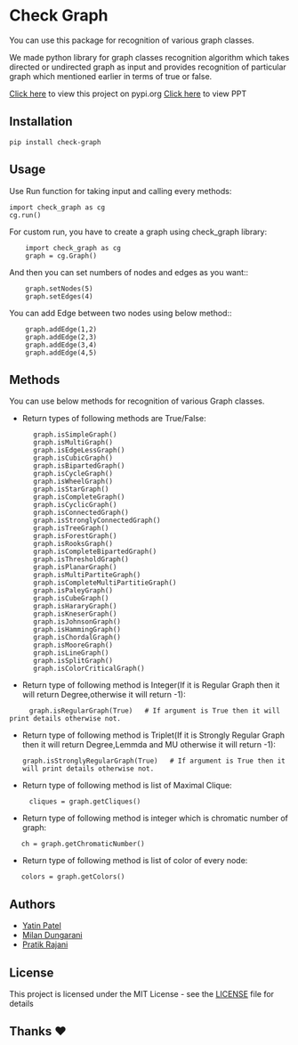 # Check Graph

You can use this package for recognition of various graph classes.

We made python library for graph classes recognition algorithm which takes directed or undirected graph as input and provides recognition of particular graph which mentioned earlier in terms of true or false.

[Click here](https://pypi.org/project/check-graph) to view this project on pypi.org
[Click here](https://bit.ly/33JDG36) to view PPT

## Installation

```
pip install check-graph
```

## Usage

Use Run function for taking input and calling every methods:

```
import check_graph as cg
cg.run()
```

For custom run, you have to create a graph using check_graph library:

```
    import check_graph as cg
    graph = cg.Graph()
```

And then you can set numbers of nodes and edges as you want::

```
    graph.setNodes(5)
    graph.setEdges(4)
```
 
You can add Edge between two nodes using below method::

```
    graph.addEdge(1,2)
    graph.addEdge(2,3)
    graph.addEdge(3,4)
    graph.addEdge(4,5)
```

## Methods

You can use below methods for recognition of various Graph classes.


* Return types of following methods are True/False:


```
      graph.isSimpleGraph()
      graph.isMultiGraph()
      graph.isEdgeLessGraph()
      graph.isCubicGraph()
      graph.isBipartedGraph()
      graph.isCycleGraph()
      graph.isWheelGraph()
      graph.isStarGraph()
      graph.isCompleteGraph()
      graph.isCyclicGraph()
      graph.isConnectedGraph()
      graph.isStronglyConnectedGraph()
      graph.isTreeGraph()
      graph.isForestGraph()
      graph.isRooksGraph()
      graph.isCompleteBipartedGraph()
      graph.isThresholdGraph()
      graph.isPlanarGraph()
      graph.isMultiPartiteGraph()
      graph.isCompleteMultiPartitieGraph()
      graph.isPaleyGraph()
      graph.isCubeGraph()
      graph.isHararyGraph()
      graph.isKneserGraph()
      graph.isJohnsonGraph()
      graph.isHammingGraph()
      graph.isChordalGraph()
      graph.isMooreGraph()
      graph.isLineGraph()
      graph.isSplitGraph()
      graph.isColorCriticalGraph()
 ```
 
 
 * Return type of following method is Integer(If it is Regular Graph then it will return Degree,otherwise it will return -1):
 
 
 ```    
      graph.isRegularGraph(True)   # If argument is True then it will print details otherwise not.
  ```
 
 
 * Return type of following method is Triplet(If it is Strongly Regular Graph then it will return Degree,Lemmda and MU otherwise             it will return -1):
 
 
      ```
      graph.isStronglyRegularGraph(True)   # If argument is True then it will print details otherwise not.
      ```
      
 *  Return type of following method is list of Maximal Clique:
 
 
 ``` 
      cliques = graph.getCliques()
 ```
 
 
 * Return type of following method is integer which is chromatic number of graph:
 
 
 ```
    ch = graph.getChromaticNumber()
 ```
 
 
 * Return type of following method is list of color of every node:
 
 
 ```
    colors = graph.getColors()
 ```


## Authors 

* [Yatin Patel](https://github.com/yatin2410)
* [Milan Dungarani](https://github.com/milandungrani)
* [Pratik Rajani](https://github.com/PratikRajani)


## License

This project is licensed under the MIT License - see the [LICENSE](LICENSE) file for details

## Thanks ❤
